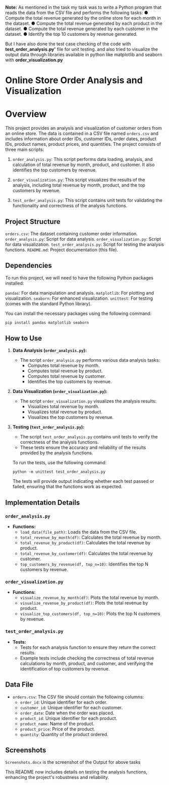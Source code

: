 
**Note:** As mentioned in the task my task was to write a Python program that reads the data from the CSV file and performs
the following tasks:
● Compute the total revenue generated by the online store for each month in the dataset.
● Compute the total revenue generated by each product in the dataset.
● Compute the total revenue generated by each customer in the
dataset.
● Identify the top 10 customers by revenue generated.

But I have also done the test case checking of the code with **test_order_analysis.py'** file for unit testing.
and also tried to visualize the output data through libraries available in python like matplotlib and seaborn 
with **order_visualization.py**

# Online Store Order Analysis and Visualization

# Overview

This project provides an analysis and visualization of customer orders from an online store. The data is contained in a CSV file named `orders.csv` and includes information about 
order IDs, customer IDs, order dates, product IDs, product names, product prices, and quantities. The project consists of three main scripts:

1. `order_analysis.py`: This script performs data loading, analysis, and calculation of total revenue by month, product, and customer. It also identifies the top customers by revenue.

2. `order_visualization.py`: This script visualizes the results of the analysis, including total revenue by month, product, and the top customers by revenue.

3. `test_order_analysis.py`: This script contains unit tests for validating the functionality and correctness of the analysis functions.

## Project Structure

 `orders.csv`: The dataset containing customer order information.
 `order_analysis.py`: Script for data analysis.
 `order_visualization.py`: Script for data visualization.
 `test_order_analysis.py`: Script for testing the analysis functions.
 `README.md`: Project documentation (this file).

## Dependencies

To run this project, we will need to have the following Python packages installed:

 `pandas`: For data manipulation and analysis.
 `matplotlib`: For plotting and visualization.
 `seaborn`: For enhanced visualization.
 `unittest`: For testing (comes with the standard Python library).

You can install the necessary packages using the following command:

```bash
pip install pandas matplotlib seaborn
```

## How to Use

1. **Data Analysis (`order_analysis.py`):**
   - The script `order_analysis.py` performs various data analysis tasks:
     - Computes total revenue by month.
     - Computes total revenue by product.
     - Computes total revenue by customer.
     - Identifies the top customers by revenue.


2. **Data Visualization (`order_visualization.py`):**
   - The script `order_visualization.py` visualizes the analysis results:
     - Visualizes total revenue by month.
     - Visualizes total revenue by product.
     - Visualizes the top customers by revenue.


3. **Testing (`test_order_analysis.py`):**
   - The script `test_order_analysis.py` contains unit tests to verify the correctness of the analysis functions.
   - These tests ensure the accuracy and reliability of the results provided by the analysis functions.

   To run the tests, use the following command:

   ```
   python -m unittest test_order_analysis.py
   ```

   The tests will provide output indicating whether each test passed or failed, ensuring that the functions work as expected.

## Implementation Details

### `order_analysis.py`

- **Functions:**
  - `load_data(file_path)`: Loads the data from the CSV file.
  - `total_revenue_by_month(df)`: Calculates the total revenue by month.
  - `total_revenue_by_product(df)`: Calculates the total revenue by product.
  - `total_revenue_by_customer(df)`: Calculates the total revenue by customer.
  - `top_customers_by_revenue(df, top_n=10)`: Identifies the top N customers by revenue.

### `order_visualization.py`

- **Functions:**
  - `visualize_revenue_by_month(df)`: Plots the total revenue by month.
  - `visualize_revenue_by_product(df)`: Plots the total revenue by product.
  - `visualize_top_customers(df, top_n=10)`: Plots the top N customers by revenue.

### `test_order_analysis.py`

- **Tests:**
  - Tests for each analysis function to ensure they return the correct results.
  - Example tests include checking the correctness of total revenue calculations by month, product, and customer, and verifying the identification of top customers by revenue.

## Data File

- `orders.csv`: The CSV file should contain the following columns:
  - `order_id`: Unique identifier for each order.
  - `customer_id`: Unique identifier for each customer.
  - `order_date`: Date when the order was placed.
  - `product_id`: Unique identifier for each product.
  - `product_name`: Name of the product.
  - `product_price`: Price of the product.
  - `quantity`: Quantity of the product ordered.

## Screenshots 

`Screenshots.docx` is the screenshot of the Output for above tasks


This README now includes details on testing the analysis functions, enhancing the project's robustness and reliability.
